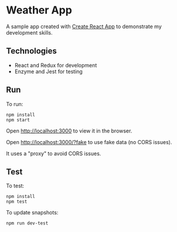# Weather App

A sample app created with [Create React App](https://github.com/facebook/create-react-app)
to demonstrate my development skills.

## Technologies

* React and Redux for development
* Enzyme and Jest for testing

## Run

To run:

```
npm install
npm start
```

Open [http://localhost:3000](http://localhost:3000) to view it in the browser.

Open [http://localhost:3000/?fake](http://localhost:3000/?fake) to use fake data (no CORS issues).

It uses a "proxy" to avoid CORS issues.

## Test

To test:

```
npm install
npm test
```

To update snapshots:

```
npm run dev-test
```
